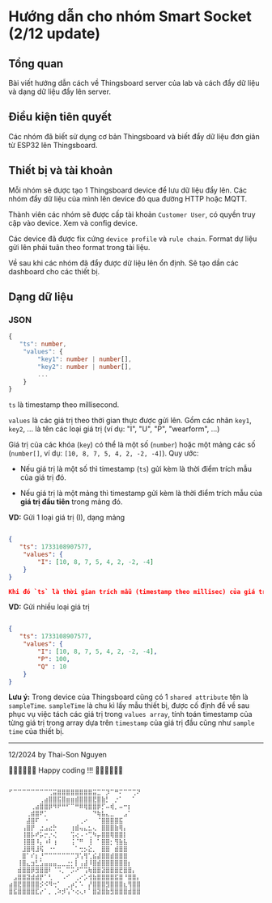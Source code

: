 # Hướng dẫn cho nhóm Smart Socket (2/12 update)
 
## Tổng quan

Bài viết hướng dẫn cách về Thingsboard server của lab và cách đẩy dữ liệu và dạng dữ liệu đẩy lên server.

## Điều kiện tiên quyết

Các nhóm đã biết sử dụng cơ bản Thingsboard và biết đẩy dữ liệu đơn giản từ ESP32 lên Thingsboard.

## Thiết bị và tài khoản

Mỗi nhóm sẽ được tạo 1 Thingsboard device để lưu dữ liệu đẩy lên. Các nhóm đẩy dữ liệu của mình lên device đó qua đường HTTP hoặc MQTT.

Thành viên các nhóm sẽ được cấp tài khoản `Customer User`, có quyền truy cập vào device. Xem và config device.

Các device đã được fix cứng `device profile` và `rule chain`. Format dự liệu gửi lên phải tuân theo format trong tài liệu.

Về sau khi các nhóm đã đẩy được dữ liệu lên ổn định. Sẽ tạo dần các dashboard cho các thiết bị.

## Dạng dữ liệu

### JSON

```ts
{
   "ts": number,
    "values": {
        "key1": number | number[],
        "key2": number | number[],
        ...
    }
}
```
`ts` là timestamp theo millisecond.

`values` là các giá trị theo thời gian thực được gửi lên.
Gồm các nhãn `key1`, `key2`, ... là tên các loại giá trị (ví dụ: "I", "U", "P", "wearform", ...) 

Giá trị của các khóa (`key`) có thể là một số (`number`) hoặc một mảng các số (`number[]`, ví dụ:  `[10, 8, 7, 5, 4, 2, -2, -4]`). Quy ước:

- Nếu giá trị là một số thì timestamp (`ts`) gửi kèm là thời điểm trích mẫu của giá trị đó.

- Nếu giá trị là một mảng thì timestamp gửi kèm là thời điểm trích mẫu của **giá trị đầu tiên** trong mảng đó.



**VD:** Gửi 1 loại giá trị (I), dạng mảng
```JSON

{
   "ts": 1733108907577,
    "values": {
        "I": [10, 8, 7, 5, 4, 2, -2, -4]
    }
}

Khi đó `ts` là thời gian trích mẫu (timestamp theo millisec) của giá trị đầu tiên (`I = 10`)

```
**VD:** Gửi nhiều loại giá trị
 
```JSON

{
   "ts": 1733108907577,
    "values": {
        "I": [10, 8, 7, 5, 4, 2, -2, -4],
        "P": 100,
        "Q" : 10
    }
}
```

**Lưu ý:** Trong device của Thingsboard cũng có 1 `shared attribute` tên là `sampleTime`. 
`sampleTime` là chu kì lấy mẫu thiết bị, được cố định để về sau phục vụ việc tách các giá trị trong `values array`, tính toán timestamp của từng giá trị trong array dựa trên `timestamp` của giá trị đầu cũng như `sample time` của thiết bị.

***

12/2024 by Thai-Son Nguyen

 🧑‍💻🧑‍💻🧑‍💻 Happy coding !!! 🧑‍💻🧑‍💻🧑‍💻


```

⠋⠉⠉⠉⠉⠉⠉⠉⠉⢉⣭⣿⣿⣿⣿⣿⣿⣿⣿⣭⣉⠉⡹⠉⠛⠍⠉⠉⢉⠝
⠀⠀⠀⠀⠀⠀⠀⢀⣴⣿⣿⣯⣿⣶⣶⣾⣿⣿⣿⣟⣿⣷⡃⠀⡐⠁⠀⠀⠁⠀
⠀⠀⠀⠀⠀⢀⣴⣿⣿⡿⠻⠟⠛⠋⠉⠛⠿⢿⣿⣿⡿⡋⠤⢾⡀⠤⠒⡆⠀⠀
⠀⠀⠀⠀⢀⣾⣿⠟⡁⠀⠀⠀⠀⠀⠀⠀⠀⠀⠀⠙⢷⣧⣄⣀⠀⠀⣠⠁⠀⠀
⠀⠀⠀⠀⣼⣿⠏⠀⠐⠀⠀⠀⠀⠀⠀⠀⢀⠔⠀⠀⠈⣿⣿⣿⣿⣯⠀⠀⠀⠀
⠀⠀⠀⢠⣿⡟⠀⣐⣠⣔⡓⠀⠀⠀⢰⣾⢤⣄⣂⢄⠀⣿⣿⣿⣷⢿⡄⠀⠀⠀
⠀⠀⠀⢸⣿⡧⠞⡥⡒⡐⢌⠀⠀⠀⢩⢔⠠⠐⢉⠳⡤⣿⣿⢿⣿⣿⡇⠀⠀⠀
⠀⠀⠀⢸⣿⣿⠸⡄⠰⠇⢰⠀⠀⠀⢨⠈⠛⠀⢸⠀⠁⣿⣿⡂⢻⣷⣧⠀⠀⠀
⠀⠀⠀⣸⣿⢿⣸⢯⠀⠐⠂⠀⠀⠀⠀⠁⢒⡢⣕⡀⠀⣿⣿⠀⣾⣿⣿⠀⠀⠀
⠀⠀⠀⣿⠁⠎⡆⡘⠉⠉⠉⠉⠉⠉⠉⡹⢡⢻⢁⣮⣼⣿⣿⣾⣿⣿⣿⠀⠀⠀
⠀⠀⢸⣿⣄⣲⣃⣡⣤⣤⣤⣀⣀⣐⡂⡇⢠⣼⠸⣿⣾⣿⣿⣿⣿⣿⣿⡆⠀⠀
⠀⠀⣾⣿⣿⡿⣻⣿⣿⠇⠈⠩⡀⠉⡩⠜⠉⢩⢷⣿⣿⣽⣿⣿⣿⣟⣿⣿⡄⠀
⠀⣠⣿⣿⣽⣾⣾⡟⠁⢃⠀⠀⠠⠊⠀⢀⠔⡡⢺⣷⣿⣿⣿⣿⣯⣿⠘⣿⣿⡄
⣴⣿⣟⣿⣿⣿⣿⡪⠪⠻⢒⠁⠀⢀⡴⡁⠡⠀⡜⣿⣿⣿⣻⣿⣿⣿⣆⢻⣿⣿
⣿⣯⣿⣿⣿⣿⣏⡔⠁⡀⢀⠵⡺⢡⠑⢔⢄⠆⠁⣿⣽⣿⣷⣻⣿⣿⣿⣾⣿⣿
```
